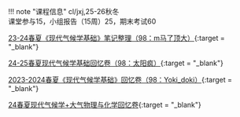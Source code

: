 !!! note "课程信息"
    cl/jxj,25-26秋冬  
    课堂参与15，小组报告（15周）25，期末考试60  
    

[23-24春夏《现代气候学基础》笔记整理（98：m马了顶大）](https://www.cc98.org/topic/5919701){:target = "_blank"}  

[24-25春夏现代气候学基础回忆卷（98：太阳疯）](https://www.cc98.org/topic/6203691){:target = "_blank"}

[2023-2024春夏《现代气候学基础》回忆卷（98：Yoki_doki）](https://www.cc98.org/topic/5911733){:target = "_blank"}  

[24春夏现代气候学+大气物理与化学回忆卷](https://www.cc98.org/topic/5914114){:target = "_blank"}  